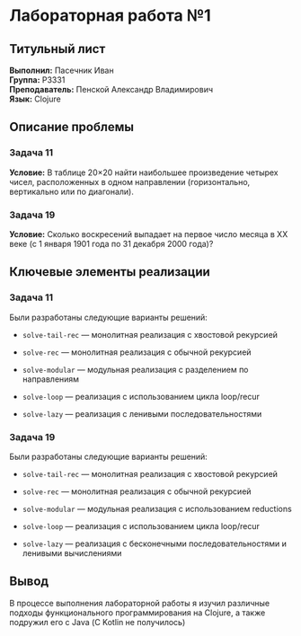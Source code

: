 # Лабораторная работа №1

## Титульный лист

**Выполнил:** Пасечник Иван  
**Группа:** P3331  
**Преподаватель:** Пенской Александр Владимирович  
**Язык:** Clojure

## Описание проблемы

### Задача 11

**Условие:** В таблице 20×20 найти наибольшее произведение четырех чисел, расположенных в одном направлении (горизонтально, вертикально или по диагонали).

### Задача 19

**Условие:** Сколько воскресений выпадает на первое число месяца в XX веке (с 1 января 1901 года по 31 декабря 2000 года)?

## Ключевые элементы реализации

### Задача 11

Были разработаны следующие варианты решений:

- `solve-tail-rec` — монолитная реализация с хвостовой рекурсией

- `solve-rec` — монолитная реализация с обычной рекурсией

- `solve-modular` — модульная реализация с разделением по направлениям

- `solve-loop` — реализация с использованием цикла loop/recur

- `solve-lazy` — реализация с ленивыми последовательностями

### Задача 19

Были разработаны следующие варианты решений:

- `solve-tail-rec` — монолитная реализация с хвостовой рекурсией

- `solve-rec` — монолитная реализация с обычной рекурсией

- `solve-modular` — модульная реализация с использованием reductions

- `solve-loop` — реализация с использованием цикла loop/recur

- `solve-lazy` — реализация с бесконечными последовательностями и ленивыми вычислениями


## Вывод

В процессе выполнения лабораторной работы я изучил различные подходы функционального программирования на Clojure, а также подружил его с Java (С Kotlin не получилось)